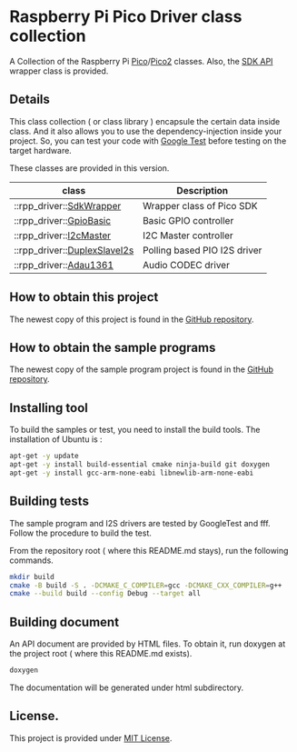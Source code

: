 # Raspberry Pi Pico Driver class collection
A Collection of the Raspberry Pi [Pico](https://www.raspberrypi.com/products/raspberry-pi-pico/)/[Pico2](https://www.raspberrypi.com/products/raspberry-pi-pico-2/) classes. Also, the [SDK API](https://www.raspberrypi.com/documentation/pico-sdk/hardware.html#group_sm_config_1gaed7a6e7dc4f1979c7c62e4773df8c79b) wrapper class is provided. 

## Details
This class collection ( or class library ) encapsule the certain data inside class. And it also allows you to use the dependency-injection inside your project. So, you can test your code with [Google Test](https://github.com/google/googletest) before testing on the target hardware. 

These classes are provided in this version. 

| class                                                  | Description |
|---------------------------------                       |----------------------------- |
| ::rpp_driver::[SdkWrapper](doc/sdkwrapper.md)         | Wrapper class of Pico SDK    |
| ::rpp_driver::[GpioBasic](doc/gpiobasic.md)           | Basic GPIO controller        |
| ::rpp_driver::[I2cMaster](doc/i2cmaster.md)           | I2C Master controller        |
| ::rpp_driver::[DuplexSlaveI2s](doc/duplexslavei2s.md) | Polling based PIO I2S driver |
| ::rpp_driver::[Adau1361](doc/adau1361.md)             | Audio CODEC driver           |


## How to obtain this project

The newest copy of this project is found in the [GitHub repository](https://github.com/suikan4github/rpp_driver). 

## How to obtain the sample programs

The newest copy of the sample program project is found in the [GitHub repository](https://github.com/suikan4github/rpp_driver-sample). 


## Installing tool
To build the samples or test, you need to install the build tools. 
The installation of Ubuntu is : 

```sh
apt-get -y update
apt-get -y install build-essential cmake ninja-build git doxygen
apt-get -y install gcc-arm-none-eabi libnewlib-arm-none-eabi
```

## Building tests
The sample program and I2S drivers are tested by GoogleTest and fff. Follow the procedure to build the test. 

From the repository root ( where this README.md stays), run the following commands. 
```sh
mkdir build
cmake -B build -S . -DCMAKE_C_COMPILER=gcc -DCMAKE_CXX_COMPILER=g++ 
cmake --build build --config Debug --target all
```

## Building document
An API document are provided by HTML files. 
To obtain it, run doxygen at the project root ( where this README.md exists).

```sh
doxygen
```

The documentation will be generated under html subdirectory. 

## License.
This project is provided under [MIT License](LICENSE). 